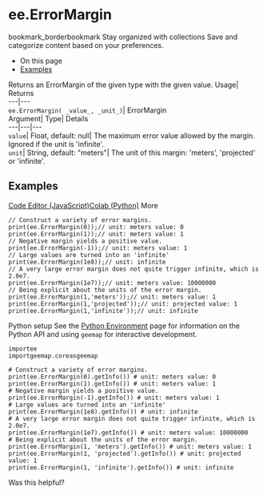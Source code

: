  
#  ee.ErrorMargin
bookmark_borderbookmark Stay organized with collections  Save and categorize content based on your preferences.
  * On this page
  * [Examples](https://developers.google.com/earth-engine/apidocs/ee-errormargin#examples)


Returns an ErrorMargin of the given type with the given value. 
Usage| Returns  
---|---  
`ee.ErrorMargin( _value_, _unit_)`| ErrorMargin  
Argument| Type| Details  
---|---|---  
`value`| Float, default: null| The maximum error value allowed by the margin. Ignored if the unit is 'infinite'.  
`unit`| String, default: "meters"| The unit of this margin: 'meters', 'projected' or 'infinite'.  
## Examples
[Code Editor (JavaScript)](https://developers.google.com/earth-engine/apidocs/ee-errormargin#code-editor-javascript-sample)[Colab (Python)](https://developers.google.com/earth-engine/apidocs/ee-errormargin#colab-python-sample) More
```
// Construct a variety of error margins.
print(ee.ErrorMargin(0));// unit: meters value: 0
print(ee.ErrorMargin(1));// unit: meters value: 1
// Negative margin yields a positive value.
print(ee.ErrorMargin(-1));// unit: meters value: 1
// Large values are turned into an 'infinite'
print(ee.ErrorMargin(1e8));// unit: infinite
// A very large error margin does not quite trigger infinite, which is 2.0e7.
print(ee.ErrorMargin(1e7));// unit: meters value: 10000000
// Being explicit about the units of the error margin.
print(ee.ErrorMargin(1,'meters'));// unit: meters value: 1
print(ee.ErrorMargin(1,'projected'));// unit: projected value: 1
print(ee.ErrorMargin(1,'infinite'));// unit: infinite
```
Python setup
See the [ Python Environment](https://developers.google.com/earth-engine/guides/python_install) page for information on the Python API and using `geemap` for interactive development.
```
importee
importgeemap.coreasgeemap
```
```
# Construct a variety of error margins.
print(ee.ErrorMargin(0).getInfo()) # unit: meters value: 0
print(ee.ErrorMargin(1).getInfo()) # unit: meters value: 1
# Negative margin yields a positive value.
print(ee.ErrorMargin(-1).getInfo()) # unit: meters value: 1
# Large values are turned into an 'infinite'
print(ee.ErrorMargin(1e8).getInfo()) # unit: infinite
# A very large error margin does not quite trigger infinite, which is 2.0e7.
print(ee.ErrorMargin(1e7).getInfo()) # unit: meters value: 10000000
# Being explicit about the units of the error margin.
print(ee.ErrorMargin(1, 'meters').getInfo()) # unit: meters value: 1
print(ee.ErrorMargin(1, 'projected').getInfo()) # unit: projected value: 1
print(ee.ErrorMargin(1, 'infinite').getInfo()) # unit: infinite
```

Was this helpful?
